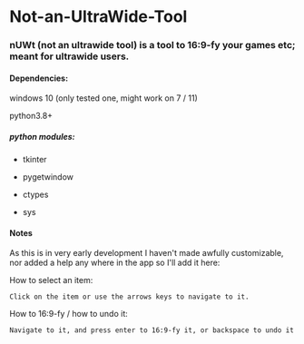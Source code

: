 # Not-an-UltraWide-Tool
### nUWt (not an ultrawide tool) is a tool to 16:9-fy your games etc; meant for ultrawide users.

#### Dependencies:
windows 10 (only tested one, might work on 7 / 11)

python3.8+
##### python modules:
   - tkinter

   - pygetwindow

   -  ctypes

   - sys

#### Notes
As this is in very early development I haven't made awfully customizable, nor added a help any where in the app so I'll add it here:

How to select an item:

    Click on the item or use the arrows keys to navigate to it.
    
How to 16:9-fy / how to undo it:

    Navigate to it, and press enter to 16:9-fy it, or backspace to undo it
   
